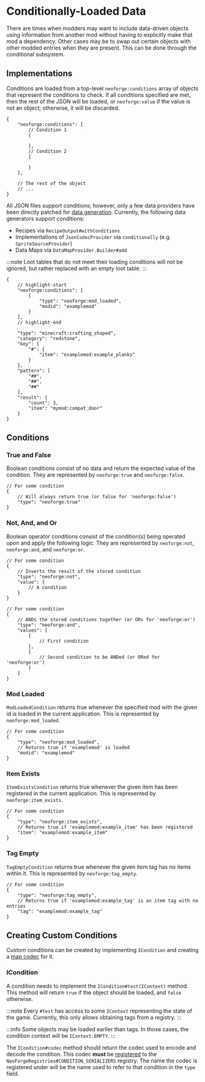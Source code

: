# Conditionally-Loaded Data

There are times when modders may want to include data-driven objects using information from another mod without having to explicitly make that mod a dependency. Other cases may be to swap out certain objects with other modded entries when they are present. This can be done through the conditional subsystem.

## Implementations

Conditions are loaded from a top-level `neoforge:conditions` array of objects that represent the conditions to check. If all conditions specified are met, then the rest of the JSON will be loaded, or `neoforge:value` if the value is not an object; otherwise, it will be discarded.

```json5
{
    "neoforge:conditions": [
        // Condition 1
        {
        
        },
        // Condition 2
        {

        }
    ],

    // The rest of the object
    // ...
}
```

All JSON files support conditions; however, only a few data providers have been directly patched for [data generation][datagen]. Currently, the following data generators support conditions:

- Recipes via `RecipeOutput#withConditions`
- Implementations of `JsonCodecProvider` via `conditionally` (e.g. `SpriteSourceProvider`)
- Data Maps via `DataMapProvider.Builder#add`

:::note
Loot tables that do not meet their loading conditions will not be ignored, but rather replaced with an empty loot table.
:::

```json5 title="Example recipe that will only be loaded if the examplemod mod is loaded"
{
    // highlight-start
    "neoforge:conditions": [
        {
            "type": "neoforge:mod_loaded",
            "modid": "examplemod"
        }
    ],
    // highlight-end

    "type": "minecraft:crafting_shaped",
    "category": "redstone",
    "key": {
        "#": {
            "item": "examplemod:example_planks"
        }
    },
    "pattern": [
        "##",
        "##",
        "##"
    ],
    "result": {
        "count": 3,
        "item": "mymod:compat_door"
    }
}
```

## Conditions

### True and False

Boolean conditions consist of no data and return the expected value of the condition. They are represented by `neoforge:true` and `neoforge:false`.

```json5
// For some condition
{
    // Will always return true (or false for 'neoforge:false')
    "type": "neoforge:true"
}
```

### Not, And, and Or

Boolean operator conditions consist of the condition(s) being operated upon and apply the following logic. They are represented by `neoforge:not`, `neoforge:and`, and `neoforge:or`.


```json5
// For some condition
{
    // Inverts the result of the stored condition
    "type": "neoforge:not",
    "value": {
        // A condition
    }
}
```

```json5
// For some condition
{
    // ANDs the stored conditions together (or ORs for 'neoforge:or')
    "type": "neoforge:and",
    "values": [
        {
            // First condition
        },
        {
            // Second condition to be ANDed (or ORed for 'neoforge:or')
        }
    ]
}
```

### Mod Loaded

`ModLoadedCondition` returns true whenever the specified mod with the given id is loaded in the current application. This is represented by `neoforge:mod_loaded`.

```json5
// For some condition
{
    "type": "neoforge:mod_loaded",
    // Returns true if 'examplemod' is loaded
    "modid": "examplemod"
}
```

### Item Exists

`ItemExistsCondition` returns true whenever the given item has been registered in the current application. This is represented by `neoforge:item_exists`.

```json5
// For some condition
{
    "type": "neoforge:item_exists",
    // Returns true if 'examplemod:example_item' has been registered
    "item": "examplemod:example_item"
}
```

### Tag Empty

`TagEmptyCondition` returns true whenever the given item tag has no items within it. This is represented by `neoforge:tag_empty`.

```json5
// For some condition
{
    "type": "neoforge:tag_empty",
    // Returns true if 'examplemod:example_tag' is an item tag with no entries
    "tag": "examplemod:example_tag"
}
```

## Creating Custom Conditions

Custom conditions can be created by implementing `ICondition` and creating a [map codec][codec] for it.

### ICondition

A condition needs to implement the `ICondition#test(IContext)` method. This method will return `true` if the object should be loaded, and `false` otherwise.

:::note
Every `#test` has access to some `IContext` representing the state of the game. Currently, this only allows obtaining tags from a registry.
:::

:::info
Some objects may be loaded earlier than tags. In those cases, the condition context will be `IContext.EMPTY`.
:::

The `ICondition#codec` method should return the codec used to encode and decode the condition. This codec **must** be [registered] to the `NeoForgeRegistries#CONDITION_SERIALIZERS` registry. The name the codec is registered under will be the name used to refer to that condition in the `type` field.


[datagen]: ../index.md#data-generation
[condition]: #icondition
[codec]: ../../datastorage/codecs
[registered]: ../../concepts/registries